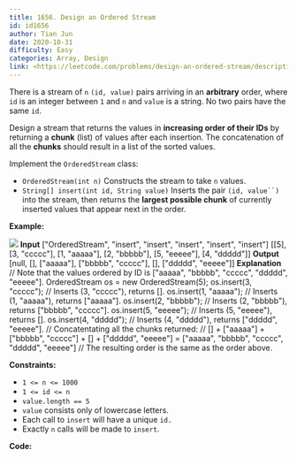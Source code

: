 ```yaml
---
title: 1656. Design an Ordered Stream
id: id1656
author: Tian Jun
date: 2020-10-31
difficulty: Easy
categories: Array, Design
link: <https://leetcode.com/problems/design-an-ordered-stream/description/>
---
```


There is a stream of `n` `(id, value)` pairs arriving in an **arbitrary**
order, where `id` is an integer between `1` and `n` and `value` is a string.
No two pairs have the same `id`.

Design a stream that returns the values in **increasing order of their IDs**
by returning a **chunk** (list) of values after each insertion. The
concatenation of all the **chunks** should result in a list of the sorted
values.

Implement the `OrderedStream` class:

  * `OrderedStream(int n)` Constructs the stream to take `n` values.
  * `String[] insert(int id, String value)` Inserts the pair `(id, value``)` into the stream, then returns the **largest possible chunk** of currently inserted values that appear next in the order.



**Example:**

**![](https://assets.leetcode.com/uploads/2020/11/10/q1.gif)**
            **Input**    ["OrderedStream", "insert", "insert", "insert", "insert", "insert"]    [[5], [3, "ccccc"], [1, "aaaaa"], [2, "bbbbb"], [5, "eeeee"], [4, "ddddd"]]    **Output**    [null, [], ["aaaaa"], ["bbbbb", "ccccc"], [], ["ddddd", "eeeee"]]        **Explanation**    // Note that the values ordered by ID is ["aaaaa", "bbbbb", "ccccc", "ddddd", "eeeee"].    OrderedStream os = new OrderedStream(5);    os.insert(3, "ccccc"); // Inserts (3, "ccccc"), returns [].    os.insert(1, "aaaaa"); // Inserts (1, "aaaaa"), returns ["aaaaa"].    os.insert(2, "bbbbb"); // Inserts (2, "bbbbb"), returns ["bbbbb", "ccccc"].    os.insert(5, "eeeee"); // Inserts (5, "eeeee"), returns [].    os.insert(4, "ddddd"); // Inserts (4, "ddddd"), returns ["ddddd", "eeeee"].    // Concatentating all the chunks returned:    // [] + ["aaaaa"] + ["bbbbb", "ccccc"] + [] + ["ddddd", "eeeee"] = ["aaaaa", "bbbbb", "ccccc", "ddddd", "eeeee"]    // The resulting order is the same as the order above.    



**Constraints:**

  * `1 <= n <= 1000`
  * `1 <= id <= n`
  * `value.length == 5`
  * `value` consists only of lowercase letters.
  * Each call to `insert` will have a unique `id.`
  * Exactly `n` calls will be made to `insert`.


**Code:**
